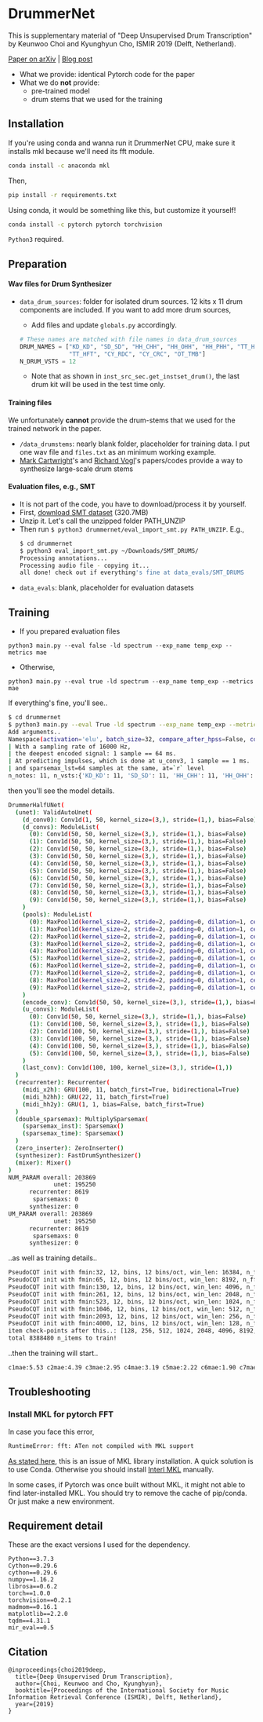 # DrummerNet

This is supplementary material of "Deep Unsupervised Drum Transcription" by Keunwoo Choi and Kyunghyun Cho, ISMIR 2019 (Delft, Netherland). 

[Paper on arXiv](https://arxiv.org/abs/1906.03697) | [Blog post](https://wordpress.com/post/keunwoochoi.wordpress.com/3805)   

* What we provide: identical Pytorch code for the paper 
* What we do **not** provide:
  - pre-trained model
  - drum stems that we used for the training

## Installation

If you're using conda and wanna run it DrummerNet CPU, make sure it installs mkl because we'll need its fft module.
```bash
conda install -c anaconda mkl
```
Then,
```bash
pip install -r requirements.txt
```

Using conda, it would be something like this, but customize it yourself!
```bash
conda install -c pytorch pytorch torchvision 
```

`Python3` required.

## Preparation
#### Wav files for Drum Synthesizer
 * `data_drum_sources`: folder for isolated drum sources. 12 kits x 11 drum components are included.
 If you want to add more drum sources,
 
   - Add files and update `globals.py` accordingly. 
    ```python
    # These names are matched with file names in data_drum_sources
    DRUM_NAMES = ["KD_KD", "SD_SD", "HH_CHH", "HH_OHH", "HH_PHH", "TT_HIT", "TT_MHT",
                  "TT_HFT", "CY_RDC", "CY_CRC", "OT_TMB"]
    N_DRUM_VSTS = 12
    ```
   - Note that as shown in `inst_src_sec.get_instset_drum()`, the last drum kit will be used in the test time only. 

#### Training files
We unfortunately **cannot** provide the drum-stems that we used for the trained network in the paper.
 * `/data_drumstems`: nearly blank folder, placeholder for training data. I put one wav file and `files.txt` as an minimum working example.
 * [Mark Cartwright](http://dafx2018.web.ua.pt/papers/DAFx2018_paper_60.pdf)'s and [Richard Vogl](https://arxiv.org/abs/1806.06676)'s papers/codes provide a way to synthesize large-scale drum stems   

#### Evaluation files, e.g., SMT
 * It is not part of the code, you have to download/process it by yourself.
 * First, [download SMT dataset](https://www.idmt.fraunhofer.de/en/business_units/m2d/smt/drums.html) (320.7MB)
 * Unzip it. Let's call the unzipped folder PATH_UNZIP
 * Then run `$ python3 drummernet/eval_import_smt.py PATH_UNZIP`. E.g.,
    ```bash
   $ cd drummernet
   $ python3 eval_import_smt.py ~/Downloads/SMT_DRUMS/
   Processing annotations...
   Processing audio file - copying it...
    all done! check out if everything's fine at data_evals/SMT_DRUMS
   ```  
 * `data_evals`: blank, placeholder for evaluation datasets

## Training

 * If you prepared evaluation files
```
python3 main.py --eval false -ld spectrum --exp_name temp_exp --metrics mae
```
 * Otherwise,
```
python3 main.py --eval true -ld spectrum --exp_name temp_exp --metrics mae
```

If everything's fine, you'll see..
```bash
$ cd drummernet
$ python3 main.py --eval True -ld spectrum --exp_name temp_exp --metrics mae
Add arguments..
Namespace(activation='elu', batch_size=32, compare_after_hpss=False, conv_bias=False, eval=False, exp_name='temp_exp', kernel_size=3, l1_reg_lambda=0.003, learning_rate=0.0004, loss_domains=['spectrum'], metrics=['mae'], n_cqt_bins=12, n_layer_dec=6, n_layer_enc=10, n_mels=None, num_channel=50, recurrenter='three', resume=False, resume_num='', scale_r=2, source_norm='sqrsum', sparsemax_lst=64, sparsemax_type='multiply')
| With a sampling rate of 16000 Hz,
| the deepest encoded signal: 1 sample == 64 ms.
| At predicting impulses, which is done at u_conv3, 1 sample == 1 ms.
| and sparsemax_lst=64 samples at the same, at=`r` level
n_notes: 11, n_vsts:{'KD_KD': 11, 'SD_SD': 11, 'HH_CHH': 11, 'HH_OHH': 11, 'HH_PHH': 11, 'TT_HIT': 11, 'TT_MHT': 11, 'TT_HFT': 11, 'CY_RDC': 11, 'CY_CRC': 11, 'OT_TMB': 11}
```
then you'll see the model details.
```bash
DrummerHalfUNet(
  (unet): ValidAutoUnet(
    (d_conv0): Conv1d(1, 50, kernel_size=(3,), stride=(1,), bias=False)
    (d_convs): ModuleList(
      (0): Conv1d(50, 50, kernel_size=(3,), stride=(1,), bias=False)
      (1): Conv1d(50, 50, kernel_size=(3,), stride=(1,), bias=False)
      (2): Conv1d(50, 50, kernel_size=(3,), stride=(1,), bias=False)
      (3): Conv1d(50, 50, kernel_size=(3,), stride=(1,), bias=False)
      (4): Conv1d(50, 50, kernel_size=(3,), stride=(1,), bias=False)
      (5): Conv1d(50, 50, kernel_size=(3,), stride=(1,), bias=False)
      (6): Conv1d(50, 50, kernel_size=(3,), stride=(1,), bias=False)
      (7): Conv1d(50, 50, kernel_size=(3,), stride=(1,), bias=False)
      (8): Conv1d(50, 50, kernel_size=(3,), stride=(1,), bias=False)
      (9): Conv1d(50, 50, kernel_size=(3,), stride=(1,), bias=False)
    )
    (pools): ModuleList(
      (0): MaxPool1d(kernel_size=2, stride=2, padding=0, dilation=1, ceil_mode=False)
      (1): MaxPool1d(kernel_size=2, stride=2, padding=0, dilation=1, ceil_mode=False)
      (2): MaxPool1d(kernel_size=2, stride=2, padding=0, dilation=1, ceil_mode=False)
      (3): MaxPool1d(kernel_size=2, stride=2, padding=0, dilation=1, ceil_mode=False)
      (4): MaxPool1d(kernel_size=2, stride=2, padding=0, dilation=1, ceil_mode=False)
      (5): MaxPool1d(kernel_size=2, stride=2, padding=0, dilation=1, ceil_mode=False)
      (6): MaxPool1d(kernel_size=2, stride=2, padding=0, dilation=1, ceil_mode=False)
      (7): MaxPool1d(kernel_size=2, stride=2, padding=0, dilation=1, ceil_mode=False)
      (8): MaxPool1d(kernel_size=2, stride=2, padding=0, dilation=1, ceil_mode=False)
      (9): MaxPool1d(kernel_size=2, stride=2, padding=0, dilation=1, ceil_mode=False)
    )
    (encode_conv): Conv1d(50, 50, kernel_size=(3,), stride=(1,), bias=False)
    (u_convs): ModuleList(
      (0): Conv1d(50, 50, kernel_size=(3,), stride=(1,), bias=False)
      (1): Conv1d(100, 50, kernel_size=(3,), stride=(1,), bias=False)
      (2): Conv1d(100, 50, kernel_size=(3,), stride=(1,), bias=False)
      (3): Conv1d(100, 50, kernel_size=(3,), stride=(1,), bias=False)
      (4): Conv1d(100, 50, kernel_size=(3,), stride=(1,), bias=False)
      (5): Conv1d(100, 50, kernel_size=(3,), stride=(1,), bias=False)
    )
    (last_conv): Conv1d(100, 100, kernel_size=(3,), stride=(1,))
  )
  (recurrenter): Recurrenter(
    (midi_x2h): GRU(100, 11, batch_first=True, bidirectional=True)
    (midi_h2hh): GRU(22, 11, batch_first=True)
    (midi_hh2y): GRU(1, 1, bias=False, batch_first=True)
  )
  (double_sparsemax): MultiplySparsemax(
    (sparsemax_inst): Sparsemax()
    (sparsemax_time): Sparsemax()
  )
  (zero_inserter): ZeroInserter()
  (synthesizer): FastDrumSynthesizer()
  (mixer): Mixer()
)
NUM_PARAM overall: 203869
             unet: 195250
      recurrenter: 8619
       sparsemaxs: 0
      synthesizer: 0
UM_PARAM overall: 203869
             unet: 195250
      recurrenter: 8619
       sparsemaxs: 0
      synthesizer: 0
```
..as well as training details..
```bash
PseudoCQT init with fmin:32, 12, bins, 12 bins/oct, win_len: 16384, n_fft:16384, hop_length:64
PseudoCQT init with fmin:65, 12, bins, 12 bins/oct, win_len: 8192, n_fft:8192, hop_length:64
PseudoCQT init with fmin:130, 12, bins, 12 bins/oct, win_len: 4096, n_fft:4096, hop_length:64
PseudoCQT init with fmin:261, 12, bins, 12 bins/oct, win_len: 2048, n_fft:2048, hop_length:64
PseudoCQT init with fmin:523, 12, bins, 12 bins/oct, win_len: 1024, n_fft:1024, hop_length:64
PseudoCQT init with fmin:1046, 12, bins, 12 bins/oct, win_len: 512, n_fft:512, hop_length:64
PseudoCQT init with fmin:2093, 12, bins, 12 bins/oct, win_len: 256, n_fft:256, hop_length:64
PseudoCQT init with fmin:4000, 12, bins, 12 bins/oct, win_len: 128, n_fft:128, hop_length:64
item check-points after this..: [128, 256, 512, 1024, 2048, 4096, 8192, 16384, 32768, 65536, 131072, 262144, 524288, 1048576, 2097152, 4194304]
total 8388480 n_items to train!

```
..then the training will start..
```bash
c1mae:5.53 c2mae:4.39 c3mae:2.95 c4mae:3.19 c5mae:2.22 c6mae:1.90 c7mae:2.14 c8mae:2.26: 100%|███████████████████████████████████| 1/1 [00:25<00:00, 25.03s/it]
```

## Troubleshooting
### Install MKL for pytorch FFT
In case you face this error, 
```bash
RuntimeError: fft: ATen not compiled with MKL support
```
[As stated here](https://discuss.pytorch.org/t/error-using-fft-runtimeerror-fft-aten-not-compiled-with-mkl-support/21671/2), this is an issue of MKL library installation. 
A quick solution is to use Conda. Otherwise you should install [Interl MKL](https://software.intel.com/en-us/get-started-with-mkl-for-macos) manually.

In some cases, if Pytorch was once built without MKL, it might not able to find later-installed MKL. 
You should try to remove the cache of pip/conda. Or just make a new environment.    

## Requirement detail

These are the exact versions I used for the dependency.
```
Python==3.7.3
Cython==0.29.6
cython==0.29.6
numpy==1.16.2
librosa==0.6.2
torch==1.0.0
torchvision==0.2.1
madmom==0.16.1
matplotlib==2.2.0
tqdm==4.31.1
mir_eval==0.5
```

## Citation

```
@inproceedings{choi2019deep,
  title={Deep Unsupervised Drum Transcription},
  author={Choi, Keunwoo and Cho, Kyunghyun},
  booktitle={Proceedings of the International Society for Music Information Retrieval Conference (ISMIR), Delft, Netherland},
  year={2019}
}
```

